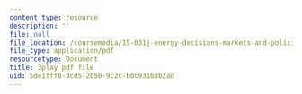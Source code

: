 ```yaml
---
content_type: resource
description: ''
file: null
file_location: /coursemedia/15-031j-energy-decisions-markets-and-policies-spring-2012/5de1fff83cd52b509c2cb0c931b8b2ad_-WapZQ_LwFM.pdf
file_type: application/pdf
resourcetype: Document
title: 3play pdf file
uid: 5de1fff8-3cd5-2b50-9c2c-b0c931b8b2ad
---
```

